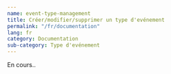```yaml
---
name: event-type-management
title: Créer/modifier/supprimer un type d'evénement
permalink: "/fr/documentation"
lang: fr
category: Documentation
sub-category: Type d'evénement
---
```


En cours..